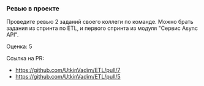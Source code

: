 ### Ревью в проекте

Проведите ревью 2 заданий своего коллеги по команде. Можно брать задания из спринта по ETL, и первого спринта из модуля "Сервис Async API".

Оценка: 5

Ссылка на PR:
* https://github.com/UtkinVadim/ETL/pull/7
* https://github.com/UtkinVadim/ETL/pull/5
